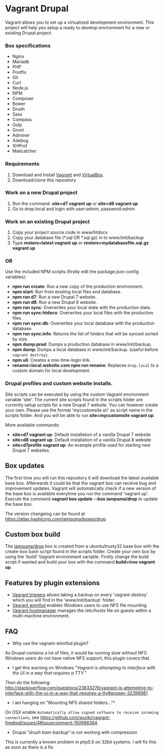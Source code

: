 # Vagrant Drupal

Vagrant allows you to set up a virtualized development environment. This project will help you setup a ready to develop environment for a new or existing Drupal project.

### Box specifications

* Nginx
* Mariadb
* PHP
* Postfix
* Git
* Curl
* Node.js
* NPM
* Composer
* Bower
* Drush
* Sass
* Compass
* Gulp
* Grunt
* Adminer
* Xdebug
* XHProf
* Mailcatcher

### Requirements
1. Download and Install [Vagrant](https://docs.vagrantup.com/v2/installation/) and [VirtualBox](https://www.virtualbox.org/manual/ch02.html).
2. Download/clone this repository

### Work on a new Drupal project
1. Run the command: **site=d7 vagrant up** or **site=d8 vagrant up**
2. Go to drop.local and login with user:*admin*, password:*admin*

### Work on an existing Drupal project
1. Copy your project source code in www/htdocs
2. Copy your database file (*.sql OR *.sql.gz) in to www/init/backup
3. Type **restore=latest vagrant up** or **restore=mydatabasefile.sql.gz vagrant up**

### OR

Use the included NPM scripts (firstly edit the package.json config variables):

* **npm run create**: Run a new copy of the production environment.
* **npm start**: Run from existing local files and database.
* **npm run d7**: Run a new Drupal 7 website.
* **npm run d8**: Run a new Drupal 8 website.
* **npm run sync**: Overwrites your local state with the production state.
* **npm run sync:htdocs**: Overwrites your local files with the production files.
* **npm run sync:db**: Overwrites your local database with the production database.
* **npm run sync:info**: Returns the list of folders that will be synced sorted by size.
* **npm dump:prod**: Dumps a production database in www/init/backup.
* **npm dump**: Dumps a local database in www/init/backup. (useful before `vagrant destroy`).
* **npm uli**: Creates a one-time-login link.
* **rename=local.website.com npm run rename**: Replaces `drop.local` to a custom domain for local development.

### Drupal profiles and custom website installs.
Site scripts can be executed by using the custom Vagrant environment variable 'site'. The current site scripts found in the scripts folder are currently setup scripts for a new Drupal 7 website. You can however create your own. Please use the format 'mycustomsite.sh' as script name in the scripts folder. And you will be able to run **site=mycustomsite vagrant up**.

More available commands:
* **site=d7 vagrant up**: Default installation of a vanilla Drupal 7 website
* **site=d8 vagrant up**: Default installation of a vanilla Drupal 8 website
* **site=d7profile vagrant up**: An example profile used for starting new Drupal 7 websites.

## Box updates
The first time you will run this repository it will download the latest available base box. Afterwards it could be that the vagrant box can receive bug and improvement updates. Vagrant will automatically check if a new version of the base box is available everytime you run the command 'vagrant up'. Execute the command **vagrant box update --box iampuma/drop** to update the base box.

The version changelog can be found at https://atlas.hashicorp.com/iampuma/boxes/drop

## Custom box build
The [iampuma/drop](https://atlas.hashicorp.com/iampuma/boxes/drop) box is created from a ubuntu/trusty32 base box with the create-box bash script found in the scripts folder. Create your own box by using the 'build' Vagrant environment variable. Firstly change the build script if wanted and build your box with the command **build=true vagrant up**.

## Features by plugin extensions
* [Vagrant triggers](https://github.com/emyl/vagrant-triggers) allows taking a backup on every 'vagrant destroy' which you will find in the 'www/init/backup' folder.
* [Vagrant winnfsd](https://github.com/winnfsd/vagrant-winnfsd) enables Windows users to use NFS file mounting.
* [Vagrant hostmanager](https://github.com/smdahlen/vagrant-hostmanager) manages the /etc/hosts file on guests within a multi-machine environment.

## FAQ

* Why use the vagrant-winnfsd plugin?

As Drupal contains a lot of files, it would be running slow without NFS. Windows users do not have native NFS support, this plugin covers that.

* I get this warning on Windows *"Vagrant is attempting to interface with the UI in a way that requires a TTY."*

Then do the following: http://stackoverflow.com/questions/23633276/vagrant-is-attempting-to-interface-with-the-ui-in-a-way-that-requires-a-tty#answer-32398981

* I am hanging on "Mounting NFS shared folders..."*

On OSX enable `Automatically allow signed software to receive incoming connections`, see https://github.com/wunki/vagrant-freebsd/issues/4#issuecomment-150988384.

* Drupal *"drush bam-backup"* is not working with compression

This is currently a known problem in php5.5 on 32bit systems. I will fix this as soon as there is a fix.
